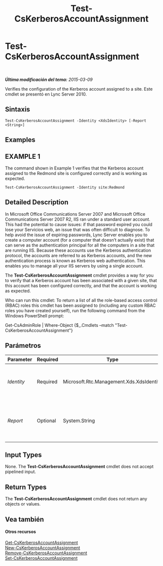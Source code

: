 ﻿---
title: Test-CsKerberosAccountAssignment
TOCTitle: Test-CsKerberosAccountAssignment
ms:assetid: 442bbb32-7ad1-40c4-bf17-42ecde0a7286
ms:mtpsurl: https://technet.microsoft.com/es-es/library/Gg425938(v=OCS.15)
ms:contentKeyID: 48275066
ms.date: 01/07/2017
mtps_version: v=OCS.15
ms.translationtype: HT
---

# Test-CsKerberosAccountAssignment

 

_**Última modificación del tema:** 2015-03-09_

Verifies the configuration of the Kerberos account assigned to a site. Este cmdlet se presentó en Lync Server 2010.

## Sintaxis

    Test-CsKerberosAccountAssignment -Identity <XdsIdentity> [-Report <String>]

## Examples

## EXAMPLE 1

The command shown in Example 1 verifies that the Kerberos account assigned to the Redmond site is configured correctly and is working as expected.

    Test-CsKerberosAccountAssignment -Identity site:Redmond

## Detailed Description

In Microsoft Office Communications Server 2007 and Microsoft Office Communications Server 2007 R2, IIS ran under a standard user account. This had the potential to cause issues: if that password expired you could lose your Servicios web, an issue that was often difficult to diagnose. To help avoid the issue of expiring passwords, Lync Server enables you to create a computer account (for a computer that doesn’t actually exist) that can serve as the authentication principal for all the computers in a site that are running IIS. Because these accounts use the Kerberos authentication protocol, the accounts are referred to as Kerberos accounts, and the new authentication process is known as Kerberos web authentication. This enables you to manage all your IIS servers by using a single account.

The **Test-CsKerberosAccountAssignment** cmdlet provides a way for you to verify that a Kerberos account has been associated with a given site, that this account has been configured correctly, and that the account is working as expected.

Who can run this cmdlet: To return a list of all the role-based access control (RBAC) roles this cmdlet has been assigned to (including any custom RBAC roles you have created yourself), run the following command from the Windows PowerShell prompt:

Get-CsAdminRole | Where-Object {$\_.Cmdlets –match "Test-CsKerberosAccountAssignment"}

## Parámetros


<table>
<colgroup>
<col style="width: 25%" />
<col style="width: 25%" />
<col style="width: 25%" />
<col style="width: 25%" />
</colgroup>
<thead>
<tr class="header">
<th>Parameter</th>
<th>Required</th>
<th>Type</th>
<th>Description</th>
</tr>
</thead>
<tbody>
<tr class="odd">
<td><p><em>Identity</em></p></td>
<td><p>Required</p></td>
<td><p>Microsoft.Rtc.Management.Xds.XdsIdentity</p></td>
<td><p>Name of the site where the Kerberos account was assigned. For example: -Identity &quot;site:Redmond&quot;.</p></td>
</tr>
<tr class="even">
<td><p><em>Report</em></p></td>
<td><p>Optional</p></td>
<td><p>System.String</p></td>
<td><p>Enables you to specify a file path for the log file created when the cmdlet runs. For example: -Report &quot;C:\Logs\TestKerberos.html&quot;.</p></td>
</tr>
</tbody>
</table>


## Input Types

None. The **Test-CsKerberosAccountAssignment** cmdlet does not accept pipelined input.

## Return Types

The **Test-CsKerberosAccountAssignment** cmdlet does not return any objects or values.

## Vea también

#### Otros recursos

[Get-CsKerberosAccountAssignment](get-cskerberosaccountassignment.md)  
[New-CsKerberosAccountAssignment](new-cskerberosaccountassignment.md)  
[Remove-CsKerberosAccountAssignment](remove-cskerberosaccountassignment.md)  
[Set-CsKerberosAccountAssignment](set-cskerberosaccountassignment.md)

